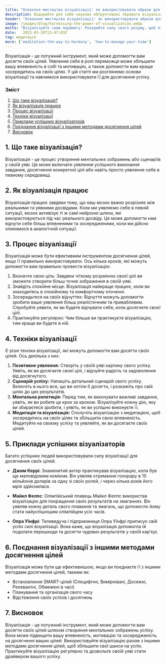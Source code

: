 ```yaml
---
title: "Освоєння мистецтва візуалізації: як використовувати образи для досягнення своєї мети"
description: Відкрийте для себе науково обґрунтовані переваги візуалізації та вивчіть практичні прийоми використання сили свого розуму для досягнення цілей. Отримайте натхнення від успішних людей, які використовували уявні образи для підкорення своїх мрій.
header: "Освоєння мистецтва візуалізації: як використовувати образи для досягнення своєї мети"
image: /images/blog/harnessing-the-power-of-visualization.webp
motto: "Візуалізуйте свою перемогу: Розкрийте силу свого розуму, щоб підкорити свої цілі"
date:	2023-03-28T13:47:03Z
tag: медитація
more: ['meditation-the-way-to-harmony', 'how-to-manage-your-time']
---
```

Візуалізація - це потужний інструмент, який може допомогти вам досягти своїх цілей. Уявлення себе в ролі переможця може збільшити вашу впевненість в собі та мотивацію, а також допомогти вам краще зосередитись на своїх цілях. У цій статті ми розглянемо основи візуалізації та навчимося використовувати її для досягнення успіху.

### Зміст

1. [Що таке візуалізація?](#science)
2. [Як візуалізація працює](#types)
3. [Процес візуалізації](#process)
4. [Техніки візуалізації](#practice)
5. [Приклади успішних візуалізаторів](#examples)
6. [Поєднання візуалізації з іншими методами досягнення цілей](#combining)
7. [Висновок](#conclusion)

<a name="science"></a>

## 1. Що таке візуалізація?

Візуалізація - це процес утворення ментальних зображень або сценаріїв у своїй уяві. Це може включати уявлення успішного виконання завдання, досягнення конкретної цілі або навіть просто уявлення себе в певному середовищі.

<a name="types"></a>

## 2. Як візуалізація працює

Візуалізація працює завдяки тому, що наш мозок важко розрізняє між реальними та уявними досвідами. Коли ми уявляємо себе в певній ситуації, мозок активізує ті ж самі нейронні шляхи, які використовуються під час реального досвіду. Це може допомогти нам відчути себе більш впевненими та зосередженими, коли ми дійсно опинимося в аналогічній ситуації.

<a name="process"></a>

## 3. Процес візуалізації

Візуалізація може бути ефективним інструментом досягнення цілей, якщо її правильно використовувати. Ось кілька кроків, які можуть допомогти вам правильно провести візуалізацію:

1.  Визначте свою ціль: Завдяки чіткому розумінню своєї цілі ви зможете створити більш точне зображення в своїй уяві.
2.  Знайдіть спокійне місце: Візуалізація найкраще працює, коли ви знаходитесь в спокійному та комфортному оточенні.
3.  Зосередьтеся на своїх відчуттях: Відчуття можуть допомогти зробити ваше уявлення більш реалістичним та привабливим. Спробуйте уявити, як ви будете відчувати себе, коли досягнете своєї цілі.
4.  Практикуйте регулярно: Чим більше ви практикуєте візуалізацію, тим краще ви будете в ній.

<a name="practice"></a>

## 4. Техніки візуалізації

Є різні техніки візуалізації, які можуть допомогти вам досягти своїх цілей. Ось декілька з них:

1.  **Позитивне уявлення:** Створіть у своїй уяві картину свого успіху. Уявіть, як ви досягаєте своєї цілі, і відчуйте радість та задоволення від досягнутого.
2.  **Сценарій успіху:** Напишіть детальний сценарій свого успіху. Включіть в нього все, що ви хотіли б досягти, і розкажіть про свій шлях до цих результатів.
3.  **Ментальна репетиція:** Перед тим, як виконувати важливі завдання, уявіть, як ви робите це крок за кроком. Візуалізуйте кожну дію, яку ви збираєтеся зробити, і уявіть, як ви успішно виконуєте її.
4.  **Медитація та візуалізація:** Сполучіть візуалізацію з медитацією, щоб зосередитись на своїх цілях та збільшити свою впевненість. Медитуйте на своєму успіху та уявляйте, як ви досягаєте своїх цілей.

<a name="examples"></a>

## 5. Приклади успішних візуалізаторів

Багато успішних людей використовували силу візуалізації для досягнення своїх цілей:

* **Джим Керрі**: Знаменитий актор практикував візуалізацію, коли був ще маловідомим коміком. Він уявляв отримання гонорару в 10 мільйонів доларів за одну зі своїх ролей, і через кілька років його мрія здійснилася.

* **Майкл Фелпс**: Олімпійський плавець Майкл Фелпс використав візуалізацію для покращення своїх результатів на змаганнях. Він уявляв кожну деталь свого плавання та змагань, що допомогло йому стати найуспішнішим олімпійцем усіх часів.

* **Опра Уїнфрі**: Телеведуча і підприємниця Опра Уїнфрі приписує свій успіх силі візуалізації. Вона каже, що візуалізація допомогла їй подолати перешкоди та досягти чудових результатів у своїй кар'єрі.

<a name="combining"></a>

## 6. Поєднання візуалізації з іншими методами досягнення цілей

Візуалізація може бути ще ефективнішою, якщо ви поєднаєте її з іншими методами досягнення цілей, такими як:

*   Встановлення SMART-цілей (Специфічні, Вимірювані, Досяжні, Релевантні, Обмежені в часі)
*   Планування та організація свого часу
*   Відстеження своїх успіхів і досягнень

<a name="conclusion"></a>

## 7. Висновок

Візуалізація - це потужний інструмент, який може допомогти вам досягти своїх цілей шляхом створення ментальних зображень успіху. Вона може підвищити вашу впевненість, мотивацію та зосередженість на досягненні ваших цілей. Використовуйте візуалізацію разом з іншими методами досягнення цілей, щоб збільшити свої шанси на успіх. Практикуйте візуалізацію регулярно та дозвольте своїй уяві стати драйвером вашого успіху.

